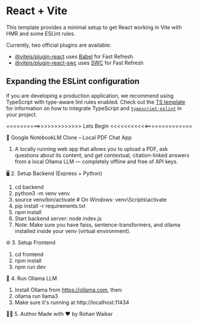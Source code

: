 # React + Vite

This template provides a minimal setup to get React working in Vite with HMR and some ESLint rules.

Currently, two official plugins are available:

- [@vitejs/plugin-react](https://github.com/vitejs/vite-plugin-react/blob/main/packages/plugin-react) uses [Babel](https://babeljs.io/) for Fast Refresh
- [@vitejs/plugin-react-swc](https://github.com/vitejs/vite-plugin-react/blob/main/packages/plugin-react-swc) uses [SWC](https://swc.rs/) for Fast Refresh

## Expanding the ESLint configuration

If you are developing a production application, we recommend using TypeScript with type-aware lint rules enabled. Check out the [TS template](https://github.com/vitejs/vite/tree/main/packages/create-vite/template-react-ts) for information on how to integrate TypeScript and [`typescript-eslint`](https://typescript-eslint.io) in your project.

==========>>>>>>>>>>>>> Lets Begin <<<<<<<<<<<==============

📘 Google NotebookLM Clone – Local PDF Chat App
1. A locally running web app that allows you to upload a PDF, ask questions about its content, and 
get contextual, citation-linked answers from a local Ollama LLM — completely offline and 
free of API keys.

🖥️ 2. Setup Backend (Express + Python) 
1) cd backend
2) python3 -m venv venv
3) source venv/bin/activate  # On Windows: venv\Scripts\activate
4) pip install -r requirements.txt
5) npm install
6) Start backend server: node index.js
7) Note: Make sure you have faiss, sentence-transformers, and ollama installed inside 
your venv (virtual environment).


🌐 3. Setup Frontend
1) cd frontend
2) npm install
3) npm run dev

🤖 4. Run Ollama LLM
1) Install Ollama from https://ollama.com, then:
2) ollama run llama3
3) Make sure it's running at http://localhost:11434

🧑‍💻 5. Author
Made with ❤️ by Rohan Waikar



